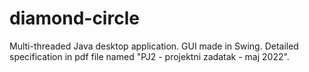 # diamond-circle

Multi-threaded Java desktop application. GUI made in Swing. Detailed specification in pdf file named "PJ2 - projektni zadatak - maj 2022".
